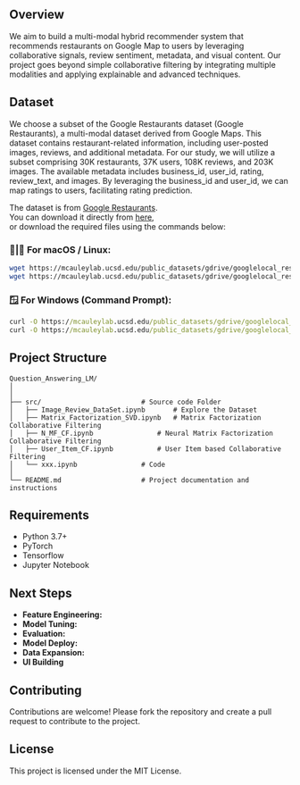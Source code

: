 ## Overview

We aim to build a multi-modal hybrid recommender system that recommends restaurants on Google Map to users by leveraging collaborative signals, review sentiment, metadata, and visual content. Our project goes beyond simple collaborative filtering by integrating multiple modalities and applying explainable and advanced techniques.

## Dataset 

We choose a subset of the Google Restaurants dataset (Google Restaurants), a multi-modal dataset derived from Google Maps. This dataset contains restaurant-related information, including user-posted images, reviews, and additional metadata. For our study, we will utilize a subset comprising 30K restaurants, 37K users, 108K reviews, and 203K images. The available metadata includes business_id, user_id, rating, review_text, and images. By leveraging the business_id and user_id, we can map ratings to users, facilitating rating prediction.

The dataset is from [Google Restaurants](https://cseweb.ucsd.edu/~jmcauley/datasets.html#google_restaurants).  
You can download it directly from [here](https://mcauleylab.ucsd.edu/public_datasets/gdrive/googlelocal_restaurants/),  
or download the required files using the commands below:  
### 🍎|🐧 For macOS / Linux:
```bash
wget https://mcauleylab.ucsd.edu/public_datasets/gdrive/googlelocal_restaurants/filter_all_t.json
wget https://mcauleylab.ucsd.edu/public_datasets/gdrive/googlelocal_restaurants/image_review_all.json
```

### 🪟 For Windows (Command Prompt):
```cmd
curl -O https://mcauleylab.ucsd.edu/public_datasets/gdrive/googlelocal_restaurants/filter_all_t.json
curl -O https://mcauleylab.ucsd.edu/public_datasets/gdrive/googlelocal_restaurants/image_review_all.json
```

## Project Structure
```plaintext
Question_Answering_LM/
│
│
├── src/                  		 # Source code Folder
│   ├── Image_Review_DataSet.ipynb       # Explore the Dataset
│   ├── Matrix_Factorization_SVD.ipynb   # Matrix Factorization Collaborative Filtering
│   ├── N_MF_CF.ipynb        		 # Neural Matrix Factorization Collaborative Filtering
│   ├── User_Item_CF.ipynb        	 # User Item based Collaborative Filtering
│   └── xxx.ipynb         		 # Code
│
└── README.md              		 # Project documentation and instructions

```

## Requirements
- Python 3.7+
- PyTorch
- Tensorflow
- Jupyter Notebook 	

## Next Steps
- **Feature Engineering:** 
- **Model Tuning:** 
- **Evaluation:** 
- **Model Deploy:** 
- **Data Expansion:** 
- **UI Building**

## Contributing
Contributions are welcome! Please fork the repository and create a pull request to contribute to the project.

## License
This project is licensed under the MIT License.
